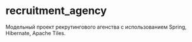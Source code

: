 # recruitment_agency
Модельный проект рекрутингового агенства с использованием Spring, Hibernate, Apache Tiles. 
